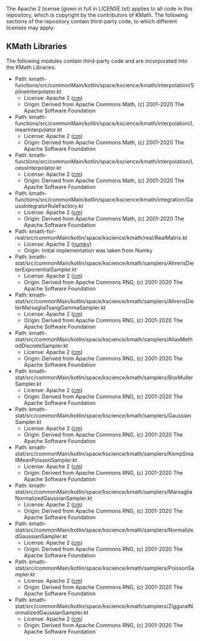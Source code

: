The Apache 2 license (given in full in LICENSE.txt) applies to all code in this repository, which is copyright by the
contributors of KMath. The following sections of the repository contain third-party code, to which different licenses
may apply:

## KMath Libraries

The following modules contain third-party code and are incorporated into the KMath Libraries:

- Path: kmath-functions/src/commonMain/kotlin/space/kscience/kmath/interpolation/SplineInterpolator.kt
    - License: Apache 2 ([cm](third_party/cm_license.txt))
    - Origin: Derived from Apache Commons Math, (c) 2001-2020 The Apache Software Foundation
- Path: kmath-functions/src/commonMain/kotlin/space/kscience/kmath/interpolation/LinearInterpolator.kt
    - License: Apache 2 ([cm](third_party/cm_license.txt))
    - Origin: Derived from Apache Commons Math, (c) 2001-2020 The Apache Software Foundation
- Path: kmath-functions/src/commonMain/kotlin/space/kscience/kmath/interpolation/LoessInterpolator.kt
    - License: Apache 2 ([cm](third_party/cm_license.txt))
    - Origin: Derived from Apache Commons Math, (c) 2001-2020 The Apache Software Foundation
- Path: kmath-functions/src/commonMain/kotlin/space/kscience/kmath/integration/GaussIntegratorRuleFactory.kt
    - License: Apache 2 ([cm](third_party/cm_license.txt))
    - Origin: Derived from Apache Commons Math, (c) 2001-2020 The Apache Software Foundation
- Path: kmath-for-real/src/commonMain/kotlin/space/kscience/kmath/real/RealMatrix.kt
    - License: Apache 2 ([numky](third_party/numky_license.txt))
    - Origin: Initial implementation was taken from Numky
- Path: kmath-stat/src/commonMain/kotlin/space/kscience/kmath/samplers/AhrensDieterExponentialSampler.kt
    - License: Apache 2 ([cm](third_party/crng_license.txt))
    - Origin: Derived from Apache Commons RNG, (c) 2001-2020 The Apache Software Foundation
- Path: kmath-stat/src/commonMain/kotlin/space/kscience/kmath/samplers/AhrensDieterMarsagliaTsangGammaSampler.kt
    - License: Apache 2 ([cm](third_party/crng_license.txt))
    - Origin: Derived from Apache Commons RNG, (c) 2001-2020 The Apache Software Foundation
- Path: kmath-stat/src/commonMain/kotlin/space/kscience/kmath/samplers/AliasMethodDiscreteSampler.kt
    - License: Apache 2 ([cm](third_party/crng_license.txt))
    - Origin: Derived from Apache Commons RNG, (c) 2001-2020 The Apache Software Foundation
- Path: kmath-stat/src/commonMain/kotlin/space/kscience/kmath/samplers/BoxMullerSampler.kt
    - License: Apache 2 ([cm](third_party/crng_license.txt))
    - Origin: Derived from Apache Commons RNG, (c) 2001-2020 The Apache Software Foundation
- Path: kmath-stat/src/commonMain/kotlin/space/kscience/kmath/samplers/GaussianSampler.kt
    - License: Apache 2 ([cm](third_party/crng_license.txt))
    - Origin: Derived from Apache Commons RNG, (c) 2001-2020 The Apache Software Foundation
- Path: kmath-stat/src/commonMain/kotlin/space/kscience/kmath/samplers/KempSmallMeanPoissonSampler.kt
    - License: Apache 2 ([cm](third_party/crng_license.txt))
    - Origin: Derived from Apache Commons RNG, (c) 2001-2020 The Apache Software Foundation
- Path: kmath-stat/src/commonMain/kotlin/space/kscience/kmath/samplers/MarsagliaNormalizedGaussianSampler.kt
    - License: Apache 2 ([cm](third_party/crng_license.txt))
    - Origin: Derived from Apache Commons RNG, (c) 2001-2020 The Apache Software Foundation
- Path: kmath-stat/src/commonMain/kotlin/space/kscience/kmath/samplers/NormalizedGaussianSampler.kt
    - License: Apache 2 ([cm](third_party/crng_license.txt))
    - Origin: Derived from Apache Commons RNG, (c) 2001-2020 The Apache Software Foundation
- Path: kmath-stat/src/commonMain/kotlin/space/kscience/kmath/samplers/PoissonSampler.kt
    - License: Apache 2 ([cm](third_party/crng_license.txt))
    - Origin: Derived from Apache Commons RNG, (c) 2001-2020 The Apache Software Foundation
- Path: kmath-stat/src/commonMain/kotlin/space/kscience/kmath/samplers/ZigguratNormalizedGaussianSampler.kt
    - License: Apache 2 ([cm](third_party/crng_license.txt))
    - Origin: Derived from Apache Commons RNG, (c) 2001-2020 The Apache Software Foundation
